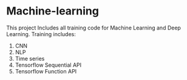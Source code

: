 # Machine-learning
This project Includes all training code for Machine Learning and Deep Learning.
Training includes:
1. CNN
2. NLP
3. Time series
4. Tensorflow Sequential API
5. Tensorflow Function API
